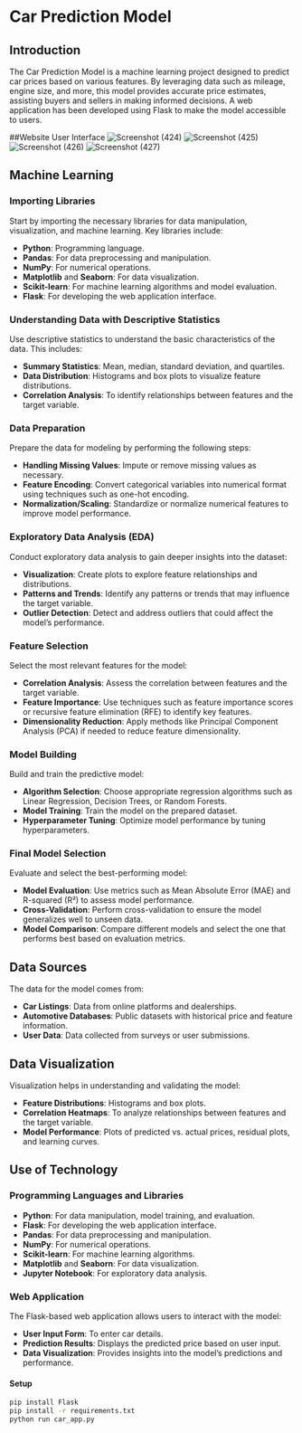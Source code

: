 # Car Prediction Model

## Introduction

The Car Prediction Model is a machine learning project designed to predict car prices based on various features. By leveraging data such as mileage, engine size, and more, this model provides accurate price estimates, assisting buyers and sellers in making informed decisions. A web application has been developed using Flask to make the model accessible to users.

##Website User Interface
![Screenshot (424)](https://github.com/user-attachments/assets/fb41bab1-1127-4b9a-809d-2817b3688094)
![Screenshot (425)](https://github.com/user-attachments/assets/eefa978a-eac3-4d18-a879-c1fd4b550b5b)
![Screenshot (426)](https://github.com/user-attachments/assets/381ed1a7-d623-4198-88bc-97e7926ceeef)
![Screenshot (427)](https://github.com/user-attachments/assets/2e85f86a-8624-4964-8240-21cae1431964)


## Machine Learning

### **Importing Libraries**

Start by importing the necessary libraries for data manipulation, visualization, and machine learning. Key libraries include:
- **Python**: Programming language.
- **Pandas**: For data preprocessing and manipulation.
- **NumPy**: For numerical operations.
- **Matplotlib** and **Seaborn**: For data visualization.
- **Scikit-learn**: For machine learning algorithms and model evaluation.
- **Flask**: For developing the web application interface.

### **Understanding Data with Descriptive Statistics**

Use descriptive statistics to understand the basic characteristics of the data. This includes:
- **Summary Statistics**: Mean, median, standard deviation, and quartiles.
- **Data Distribution**: Histograms and box plots to visualize feature distributions.
- **Correlation Analysis**: To identify relationships between features and the target variable.

### **Data Preparation**

Prepare the data for modeling by performing the following steps:
- **Handling Missing Values**: Impute or remove missing values as necessary.
- **Feature Encoding**: Convert categorical variables into numerical format using techniques such as one-hot encoding.
- **Normalization/Scaling**: Standardize or normalize numerical features to improve model performance.

### **Exploratory Data Analysis (EDA)**

Conduct exploratory data analysis to gain deeper insights into the dataset:
- **Visualization**: Create plots to explore feature relationships and distributions.
- **Patterns and Trends**: Identify any patterns or trends that may influence the target variable.
- **Outlier Detection**: Detect and address outliers that could affect the model’s performance.

### **Feature Selection**

Select the most relevant features for the model:
- **Correlation Analysis**: Assess the correlation between features and the target variable.
- **Feature Importance**: Use techniques such as feature importance scores or recursive feature elimination (RFE) to identify key features.
- **Dimensionality Reduction**: Apply methods like Principal Component Analysis (PCA) if needed to reduce feature dimensionality.

### **Model Building**

Build and train the predictive model:
- **Algorithm Selection**: Choose appropriate regression algorithms such as Linear Regression, Decision Trees, or Random Forests.
- **Model Training**: Train the model on the prepared dataset.
- **Hyperparameter Tuning**: Optimize model performance by tuning hyperparameters.

### **Final Model Selection**

Evaluate and select the best-performing model:
- **Model Evaluation**: Use metrics such as Mean Absolute Error (MAE) and R-squared (R²) to assess model performance.
- **Cross-Validation**: Perform cross-validation to ensure the model generalizes well to unseen data.
- **Model Comparison**: Compare different models and select the one that performs best based on evaluation metrics.

## Data Sources

The data for the model comes from:
- **Car Listings**: Data from online platforms and dealerships.
- **Automotive Databases**: Public datasets with historical price and feature information.
- **User Data**: Data collected from surveys or user submissions.

## Data Visualization

Visualization helps in understanding and validating the model:
- **Feature Distributions**: Histograms and box plots.
- **Correlation Heatmaps**: To analyze relationships between features and the target variable.
- **Model Performance**: Plots of predicted vs. actual prices, residual plots, and learning curves.

## Use of Technology

### Programming Languages and Libraries

- **Python**: For data manipulation, model training, and evaluation.
- **Flask**: For developing the web application interface.
- **Pandas**: For data preprocessing and manipulation.
- **NumPy**: For numerical operations.
- **Scikit-learn**: For machine learning algorithms.
- **Matplotlib** and **Seaborn**: For data visualization.
- **Jupyter Notebook**: For exploratory data analysis.

### Web Application

The Flask-based web application allows users to interact with the model:
- **User Input Form**: To enter car details.
- **Prediction Results**: Displays the predicted price based on user input.
- **Data Visualization**: Provides insights into the model’s predictions and performance.

#### Setup

 ```bash
 pip install Flask
 pip install -r requirements.txt
 python run car_app.py
 ```
